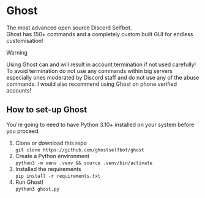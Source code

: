 # Ghost
The most advanced open source Discord Selfbot.  
Ghost has 150+ commands and a completely custom built GUI for endless customisation!  

> [!WARNING]  
> Using Ghost can and will result in account termination if not used carefully! To avoid termination do not use any commands within big servers especially ones moderated by Discord staff and do not use any of the abuse commands. I would also recommend using Ghost on phone verified accounts!

## How to set-up Ghost
You're going to need to have Python 3.10+ installed on your system before you proceed.
1. Clone or download this repo  
   `git clone https://github.com/ghostselfbot/ghost`
2. Create a Python environment  
   `python3 -m venv .venv && source .venv/bin/activate`
3. Installed the requirements  
   `pip install -r requirements.txt`
4. Run Ghost!  
   `python3 ghost.py`
